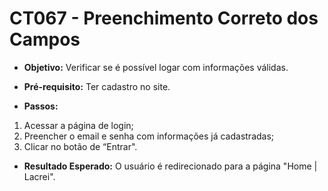 # CT067 - Preenchimento Correto dos Campos

- **Objetivo:** Verificar se é possível logar com informações válidas.
- **Pré-requisito:** Ter cadastro no site.

- **Passos:**
1. Acessar a página de login;
2. Preencher o email e senha com informações já cadastradas;
3. Clicar no botão de “Entrar".
- **Resultado Esperado:** O usuário é redirecionado para a página "Home | Lacrei".